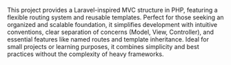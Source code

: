 This project provides a Laravel-inspired MVC structure in PHP, featuring a flexible routing system and reusable templates. Perfect for those seeking an organized and scalable foundation, it simplifies development with intuitive conventions, clear separation of concerns (Model, View, Controller), and essential features like named routes and template inheritance. Ideal for small projects or learning purposes, it combines simplicity and best practices without the complexity of heavy frameworks.
